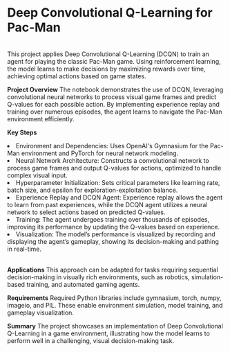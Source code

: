 <h1>Deep Convolutional Q-Learning for Pac-Man</h1>
<br>
This project applies Deep Convolutional Q-Learning (DCQN) to train an agent for playing the classic Pac-Man game. Using reinforcement learning, the model learns to make decisions by maximizing rewards over time, achieving optimal actions based on game states. <br>

**Project Overview**
The notebook demonstrates the use of DCQN, leveraging convolutional neural networks to process visual game frames and predict Q-values for each possible action. By implementing experience replay and training over numerous episodes, the agent learns to navigate the Pac-Man environment efficiently. <br>

**Key Steps**
<li>Environment and Dependencies: Uses OpenAI's Gymnasium for the Pac-Man environment and PyTorch for neural network modeling.</li>

<li>Neural Network Architecture: Constructs a convolutional network to process game frames and output Q-values for actions, optimized to handle complex visual input.</li>

<li>Hyperparameter Initialization: Sets critical parameters like learning rate, batch size, and epsilon for exploration-exploitation balance.</li>

<li>Experience Replay and DCQN Agent: Experience replay allows the agent to learn from past experiences, while the DCQN agent utilizes a neural network to select actions based on predicted Q-values.</li>

<li>Training: The agent undergoes training over thousands of episodes, improving its performance by updating the Q-values based on experience.</li>

<li>Visualization: The model’s performance is visualized by recording and displaying the agent’s gameplay, showing its decision-making and pathing in real-time.</li>
<br>

**Applications**
This approach can be adapted for tasks requiring sequential decision-making in visually rich environments, such as robotics, simulation-based training, and automated gaming agents.
<br>

**Requirements**
Required Python libraries include gymnasium, torch, numpy, imageio, and PIL. These enable environment simulation, model training, and gameplay visualization. <br>

**Summary**
The project showcases an implementation of Deep Convolutional Q-Learning in a game environment, illustrating how the model learns to perform well in a challenging, visual decision-making task.
